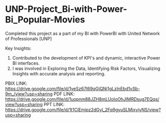 # UNP-Project_Bi-with-Power-Bi_Popular-Movies

Completed this project as a part of my BI with PowerBI with United Network of Professionals [UNP]

Key Insights:

1. Contributed to the development of KPI's and dynamic, interactive Power BI interfaces.
2. I was involved in Exploring the Data, Identifying Risk Factors, Visualizing Insights with accurate analysis and reporting.

PBIX LINK: https://drive.google.com/file/d/1yeSz67I69qGjQNj1gLzInEbd1vSb-9m_/view?usp=sharing
PDF LINK: https://drive.google.com/file/d/1uopnm88JZH8mLUoIoOhJIMRDsug7EQqs/view?usp=sharing
PPT LINK: https://drive.google.com/file/d/1t1CiEmjpz2dGyl_2Fq9gyuSLMixyiyNS/view?usp=sharing


